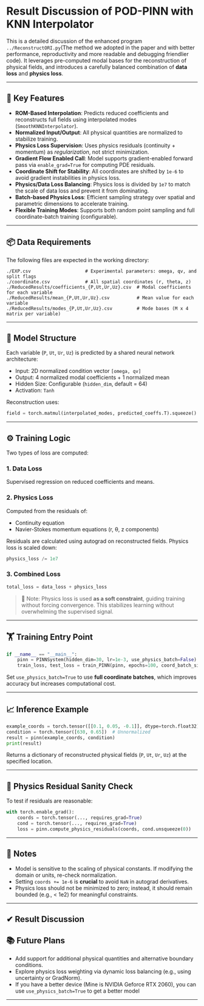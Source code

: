 # Result Discussion of POD-PINN with KNN Interpolator

This is a detailed discussion of the enhanced program `../ReconstructORI.py`(The method we adopted in the paper and with better performance, reproductivity and more readable and debugging friendlier code). It leverages pre-computed modal bases for the reconstruction of physical fields, and introduces a carefully balanced combination of **data loss** and **physics loss**.

---

## 🔧 Key Features

- **ROM-Based Interpolation**: Predicts reduced coefficients and reconstructs full fields using interpolated modes (`SmoothKNNInterpolator`).
- **Normalized Input/Output**: All physical quantities are normalized to stabilize training.
- **Physics Loss Supervision**: Uses physics residuals (continuity + momentum) as *regularization*, not strict minimization.
- **Gradient Flow Enabled Call**: Model supports gradient-enabled forward pass via `enable_grad=True` for computing PDE residuals.
- **Coordinate Shift for Stability**: All coordinates are shifted by `1e-6` to avoid gradient instabilities in physics loss.
- **Physics/Data Loss Balancing**: Physics loss is divided by `1e7` to match the scale of data loss and prevent it from dominating.
- **Batch-based Physics Loss**: Efficient sampling strategy over spatial and parametric dimensions to accelerate training.
- **Flexible Training Modes**: Supports both random point sampling and full coordinate-batch training (configurable).

---

## 📦 Data Requirements

The following files are expected in the working directory:

```
./EXP.csv                    # Experimental parameters: omega, qv, and split flags
./coordinate.csv             # All spatial coordinates (r, theta, z)
./ReducedResults/coefficients_{P,Ut,Ur,Uz}.csv  # Modal coefficients for each variable
./ReducedResults/mean_{P,Ut,Ur,Uz}.csv          # Mean value for each variable
./ReducedResults/modes_{P,Ut,Ur,Uz}.csv         # Mode bases (M x 4 matrix per variable)
```

---

## 🧠 Model Structure

Each variable (`P`, `Ut`, `Ur`, `Uz`) is predicted by a shared neural network architecture:

- Input: 2D normalized condition vector `[omega, qv]`
- Output: 4 normalized modal coefficients + 1 normalized mean
- Hidden Size: Configurable (`hidden_dim`, default = 64)
- Activation: `Tanh`

Reconstruction uses:
```python
field = torch.matmul(interpolated_modes, predicted_coeffs.T).squeeze() + mean
```

---

## ⚙️ Training Logic

Two types of loss are computed:

### 1. Data Loss
Supervised regression on reduced coefficients and means.

### 2. Physics Loss
Computed from the residuals of:

- Continuity equation
- Navier-Stokes momentum equations (r, θ, z components)

Residuals are calculated using autograd on reconstructed fields. Physics loss is scaled down:
```python
physics_loss /= 1e7
```

### 3. Combined Loss
```python
total_loss = data_loss + physics_loss
```

> 📌 Note: Physics loss is used **as a soft constraint**, guiding training without forcing convergence. This stabilizes learning without overwhelming the supervised signal.

---

## 🏋️ Training Entry Point

```python
if __name__ == "__main__":
    pinn = PINNSystem(hidden_dim=30, lr=1e-3, use_physics_batch=False)
    train_loss, test_loss = train_PINN(pinn, epochs=100, coord_batch_size=64)
```

Set `use_physics_batch=True` to use **full coordinate batches**, which improves accuracy but increases computational cost.

---

## 📈 Inference Example

```python
example_coords = torch.tensor([[0.1, 0.05, -0.1]], dtype=torch.float32)
condition = torch.tensor([630, 0.65])  # Unnormalized
result = pinn(example_coords, condition)
print(result)
```

Returns a dictionary of reconstructed physical fields (`P`, `Ut`, `Ur`, `Uz`) at the specified location.

---

## 🧪 Physics Residual Sanity Check

To test if residuals are reasonable:
```python
with torch.enable_grad():
    coords = torch.tensor(..., requires_grad=True)
    cond = torch.tensor(..., requires_grad=True)
    loss = pinn.compute_physics_residuals(coords, cond.unsqueeze(0))
```

---

## 📎 Notes

- Model is sensitive to the scaling of physical constants. If modifying the domain or units, re-check normalization.
- Setting `coords += 1e-6` is **crucial** to avoid `NaN` in autograd derivatives.
- Physics loss should not be minimized to zero; instead, it should remain bounded (e.g., < 1e2) for meaningful constraints.

---

## ✔ Result Discussion


## 📚 Future Plans

- Add support for additional physical quantities and alternative boundary conditions.
- Explore physics loss weighting via dynamic loss balancing (e.g., using uncertainty or GradNorm).
- If you have a better device (Mine is NVIDIA Geforce RTX 2060), you can use `use_physics_batch=True` to get a better model


---
